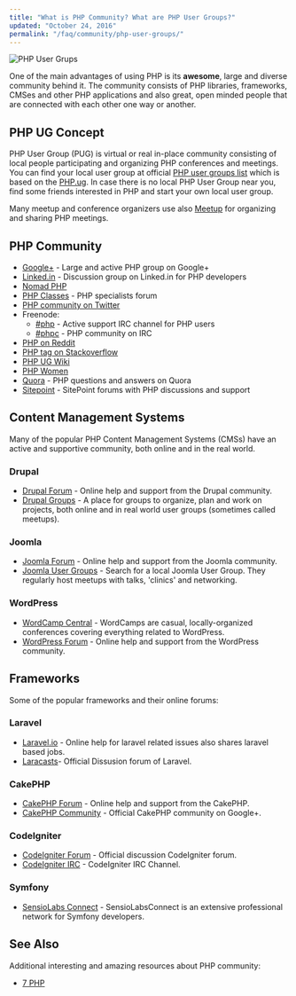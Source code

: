 ```yaml
---
title: "What is PHP Community? What are PHP User Groups?"
updated: "October 24, 2016"
permalink: "/faq/community/php-user-groups/"
---
```


![PHP User Grups](https://raw.githubusercontent.com/php-earth/assets/master/images/community/php-user-groups.png "PHP User Groups")

One of the main advantages of using PHP is its **awesome**, large and diverse
community behind it. The community consists of PHP libraries, frameworks, CMSes
and other PHP applications and also great, open minded people that are connected
with each other one way or another.

## PHP UG Concept

PHP User Group (PUG) is virtual or real in-place community consisting of local
people participating and organizing PHP conferences and meetings. You can find
your local user group at official [PHP user groups list][php-net-ug] which is
based on the [PHP.ug][php-ug]. In case there is no local PHP User Group near you,
find some friends interested in PHP and start your own local user group.

Many meetup and conference organizers use also [Meetup](http://www.meetup.com/)
for organizing and sharing PHP meetings.

## PHP Community

* [Google+](https://plus.google.com/u/0/communities/104245651975268426012) - Large
  and active PHP group on Google+
* [Linked.in](https://www.linkedin.com/groups/42140) - Discussion group on Linked.in
  for PHP developers
* [Nomad PHP](http://nomadphp.com)
* [PHP Classes](http://www.phpclasses.org/discuss/) - PHP specialists forum
* [PHP community on Twitter](https://twitter.com/phpc)
* Freenode:
    * [#php](http://irc.lc/freenode/php) - Active support IRC
      channel for PHP users
    * [#phpc](http://irc.lc/freenode/phpc) - PHP community on IRC
* [PHP on Reddit](http://www.reddit.com/r/PHP)
* [PHP tag on Stackoverflow](http://stackoverflow.com/questions/tagged/php)
* [PHP UG Wiki](https://wiki.php.net/usergroups)
* [PHP Women](http://phpwomen.org/)
* [Quora](https://www.quora.com/topic/PHP-programming-language-1) - PHP questions
  and answers on Quora
* [Sitepoint](https://www.sitepoint.com/community/) - SitePoint forums with PHP
  discussions and support

## Content Management Systems

Many of the popular PHP Content Management Systems (CMSs) have an active and
supportive community, both online and in the real world.

### Drupal

* [Drupal Forum](https://www.drupal.org/forum) - Online help and support from the
  Drupal community.
* [Drupal Groups](https://groups.drupal.org/) -  A place for groups to organize,
  plan and work on projects, both online and in real world user groups (sometimes
  called meetups).

### Joomla

* [Joomla Forum](https://forum.joomla.org/) - Online help and support from the
  Joomla community.
* [Joomla User Groups](https://community.joomla.org/user-groups/find-a-user-group.html) - Search
  for a local Joomla User Group. They regularly host meetups with talks, 'clinics'
  and networking.

### WordPress

* [WordCamp Central](http://central.wordcamp.org/schedule/) - WordCamps are casual,
  locally-organized conferences covering everything related to WordPress.
* [WordPress Forum](https://wordpress.org/support/) - Online help and support from
  the WordPress community.

## Frameworks

Some of the popular frameworks and their online forums:

### Laravel

* [Laravel.io](http://laravel.io/forum) - Online help for laravel related issues
  also shares laravel based jobs.
* [Laracasts](https://laracasts.com/discuss)- Official Dissusion forum of Laravel.

### CakePHP

* [CakePHP Forum](http://discourse.cakephp.org/) - Online help and support from
  the CakePHP.
* [CakePHP Community](https://plus.google.com/communities/108328920558088369819) - Official
  CakePHP community on Google+.

### CodeIgniter

* [CodeIgniter Forum](http://forum.codeigniter.com/) - Official discussion CodeIgniter
  forum.
* [CodeIgniter IRC](http://webchat.freenode.net/?channels=codeigniter) - CodeIgniter
  IRC Channel.

### Symfony

* [SensioLabs Connect](https://connect.sensiolabs.com/login) - SensioLabsConnect is an extensive professional network for Symfony developers.

## See Also

Additional interesting and amazing resources about PHP community:

* [7 PHP](http://7php.com/category/conferences-user-groups/)


[php-net-ug]: http://php.net/ug
[php-ug]: http://php.ug
